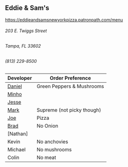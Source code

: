 ## Eddie & Sam's
https://eddieandsamsnewyorkpizza.patronpath.com/menu
###### 203 E. Twiggs Street
###### Tampa, FL 33602
###### (813) 229-8500

Developer     | Order Preference
--------------|---------------------
[Daniel](https://github.com/dtartaglia)           	| Green Peppers & Mushrooms
[Minho](https://github.com/minhochoi)               | 
[Jesse](https://github.com/jessecurry)              | 
[Mark](http://github.com/mark-smithtb)              | Supreme (not picky though)
[Joe](https://github.com/Montchat)                  | Pizza 
[Brad](https://github.com/bself)                    | No Onion
[Nathan]                                            |
Kevin                                               | No anchovies
Michael                                             | No mushrooms
Colin                                               | No meat
